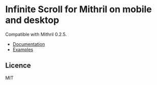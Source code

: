 # Infinite Scroll for Mithril on mobile and desktop

Compatible with Mithril 0.2.5.

* [Documentation](https://github.com/ArthurClemens/mithril-infinite/tree/master/packages/mithril-infinite)
* [Examples](https://github.com/ArthurClemens/mithril-infinite/tree/master/packages/examples)

## Licence

MIT
